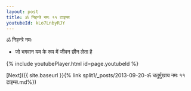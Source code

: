 ```yaml
---
layout: post
title: ॐ निहन्त्रे नमः ११ टाइम्स
youtubeId: kLo7LnbyRJY
---
```

 
 
 ॐ निहन्त्रे नमः  
 
 -  जो भगवान यम के रूप में जीवन छीन लेता है 
 
  
 
  
 
 
 
 
 
 


{% include youtubePlayer.html id=page.youtubeId %}
 
[Next]({{ site.baseurl }}{% link  split1/_posts/2013-09-20-ॐ चतुर्मुखाय नमः ११ टाइम्स.md%})
 
